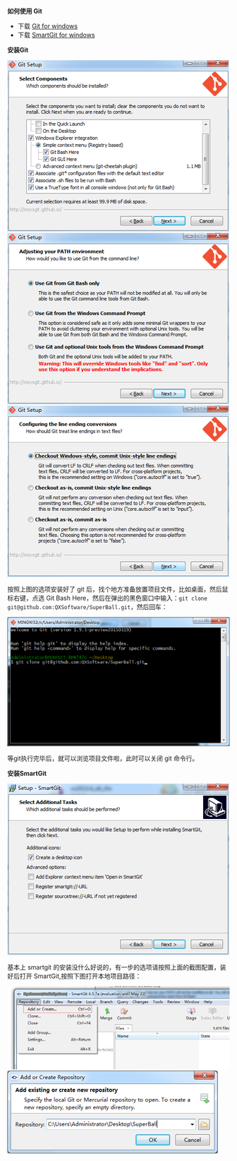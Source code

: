 **如何使用 Git**
- 下载 <a href="http://git-scm.com/download/win" target="_blank">Git for windows</a>
- 下载 <a href="http://www.syntevo.com/smartgit/download" target="_blank">SmartGit for windows</a>

**安装Git**

![](git-setup-1.png)
![](git-setup-2.png)
![](git-setup-3.png)

按照上图的选项安装好了 git 后，找个地方准备放置项目文件，比如桌面，然后鼠标右键，点选 Git Bash Here，然后在弹出的黑色窗口中输入：`git clone git@github.com:QXSoftware/SuperBall.git`，然后回车：

![](git-clone-repo-1.png)

等git执行完毕后，就可以浏览项目文件啦，此时可以关闭 git 命令行。

**安装SmartGit**

![](smartgit-setup-1.png)

基本上 smartgit 的安装没什么好说的，有一步的选项请按照上面的截图配置，装好后打开 SmartGit,按照下图打开本地项目路径：

![](smartgit-setup-2.png)
![](smartgit-setup-3.png)

